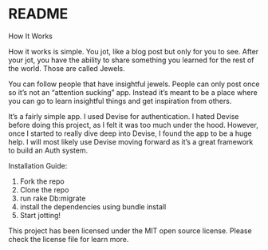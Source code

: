 # README

How It Works

How it works is simple. You jot, like a blog post but only for you to see. After your jot, you have the ability to share something you learned for the rest of the world. Those are called Jewels.

You can follow people that have insightful jewels. People can only post once so it’s not an “attention sucking” app. Instead it’s meant to be a place where you can go to learn insightful things and get inspiration from others.

It’s a fairly simple app. I used Devise for authentication. I hated Devise before doing this project, as I felt it was too much under the hood. However, once I started to really dive deep into Devise, I found the app to be a huge help. I will most likely use Devise moving forward as it’s a great framework to build an Auth system.

Installation Guide:
  1. Fork the repo
  2. Clone the repo
  3. run rake Db:migrate
  4. install the dependencies using bundle install
  5. Start jotting!
  
  This project has been licensed under the MIT open source license. Please check the license file for learn more.